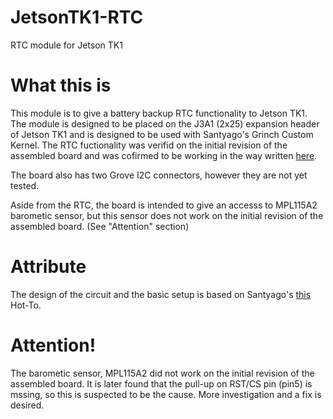 # JetsonTK1-RTC
RTC module for Jetson TK1

# What this is

This module is to give a battery backup RTC functionality to Jetson TK1.
The module is designed to be placed on the J3A1 (2x25) expansion header of Jetson TK1 and is designed to be used with Santyago's Grinch Custom Kernel.
The RTC fuctionality was verifid on the initial revision of the assembled board and was cofirmed to be working in the way written  [here](http://elinux.org/Jetson/RTC). 

The board also has two Grove I2C connectors, however they are not yet tested.

Aside from the RTC, the board is intended to give an accesss to MPL115A2 barometic sensor, but this sensor does not work on the initial revision of the assembled board. (See "Attention" section)

# Attribute

The design of the circuit and the basic setup is based on Santyago's [this](https://devtalk.nvidia.com/default/topic/769727/embedded-systems/-howto-battery-backup-rtc/) Hot-To.

# Attention!

The barometic sensor, MPL115A2 did not work on the initial revision of the assembled board.
It is later found that the pull-up on RST/CS pin (pin5) is mssing, so this is suspected to be the cause. 
More investigation and a fix is desired.
